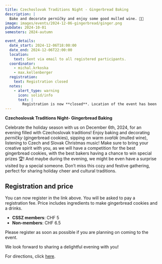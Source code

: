 ```yaml
---
title: Czechoslovak Traditions Night - Gingerbread Baking
description: |
  Bake and decorate perníčky and enjoy some good mulled wine. 🍷🍪
image: images/events/2024-12-06-gingerbread/ginger.png
pubdate: 2024-10-01
semesters: 2024-autumn

event_details:
  date_start: 2024-12-06T18:00:00
  date_end: 2024-12-06T22:00:00
  location:
    text: Sent via email to all registered participants.
  coordinator:
    - michal.krkoska
    - max.kellenberger
  registration: 
    text: Registration closed
  notes:
    - alert_type: warning
      icon: solid/info
      text: |
        Registration is now **closed**. Location of the event has been sent to all registered participants via email.
---
```

**Czechoslovak Traditions Night- Gingerbread Baking**

Celebrate the holiday season with us on December 6th, 2024, for an evening filled with Czechoslovak traditions! Enjoy baking and decorating *perníčky* (gingerbread cookies), sipping on warm *svařák* (mulled wine), listening to Czech and Slovak Christmas music! Make sure to bring your creative spirit with you, as we will have a competition for the best gingerbread cookies, with the best bakers having a chance to win special prizes 🏆! And maybe during the evening, we might be even have a surprise visited by a special someone. Don’t miss this cozy and festive gathering, perfect for sharing holiday cheer and cultural traditions.

## **Registration and price**

You can now register in the link above. You will be asked to pay a registration fee. Price includes ingredients to make gingerbread cookies and a drinks.
- **CSSZ members**: CHF 5
- **Non-members**: CHF 6.5

Please register as soon as possible if you are planning on coming to the event.

We look forward to sharing a delightful evening with you! 

For directions, click [here](https://maps.app.goo.gl/WpyMr8Uv8sHp9nEg9).
